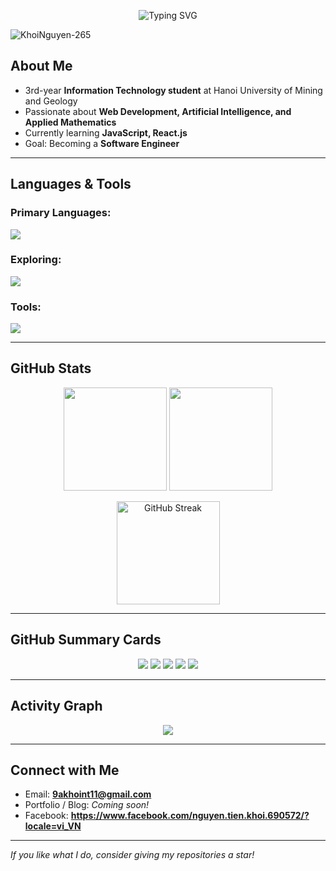 <!-- Typing SVG Banner -->
<p align="center"> 
  <img 
    src="https://readme-typing-svg.demolab.com?font=Fira+Code&size=28&pause=1000&duration=3000&center=true&vCenter=true&width=700&lines=Welcome+to+my+GitHub+profile!;I'm+a+student+focusing+on+Web+Development&color=FF5733&colors=FF5733,FFC300,28A745,007BFF,8E44AD" 
    alt="Typing SVG" 
  /> 
</p>

<p align="left"> 
  <img src="https://komarev.com/ghpvc/?username=KhoiNguyen-265&label=Profile%20views&color=0e75b6&style=flat" alt="KhoiNguyen-265" /> 
</p>

## About Me
- 3rd-year **Information Technology student** at Hanoi University of Mining and Geology  
- Passionate about **Web Development, Artificial Intelligence, and Applied Mathematics**  
- Currently learning **JavaScript, React.js**  
- Goal: Becoming a **Software Engineer**  

---

## Languages & Tools
### Primary Languages:
<p>
  <img src="https://skillicons.dev/icons?i=html,css,javascript,sass,cpp,c" />
</p>

### Exploring:
<p>
  <img src="https://skillicons.dev/icons?i=react,nodejs,php,dotnet,tailwind,python" />
</p>

### Tools:
<p>
  <img src="https://skillicons.dev/icons?i=vscode,visualstudio,github,figma" />
</p>

---

## GitHub Stats
<p align="center">
  <img src="https://github-readme-stats.vercel.app/api?username=KhoiNguyen-265&show_icons=true&theme=radical" height="165"/>
  <img src="https://github-readme-stats.vercel.app/api/top-langs/?username=KhoiNguyen-265&layout=compact&theme=radical" height="165"/>
</p>

<p align="center">
  <img src="https://github-readme-streak-stats.herokuapp.com/?user=KhoiNguyen-265&theme=radical" alt="GitHub Streak" height="165"/>
</p>

---

## GitHub Summary Cards
<p align="center">
  <img src="http://github-profile-summary-cards.vercel.app/api/cards/profile-details?username=KhoiNguyen-265&theme=radical" />
  <img src="http://github-profile-summary-cards.vercel.app/api/cards/repos-per-language?username=KhoiNguyen-265&theme=radical" />
  <img src="http://github-profile-summary-cards.vercel.app/api/cards/most-commit-language?username=KhoiNguyen-265&theme=radical" />
  <img src="http://github-profile-summary-cards.vercel.app/api/cards/stats?username=KhoiNguyen-265&theme=radical" />
  <img src="http://github-profile-summary-cards.vercel.app/api/cards/productive-time?username=KhoiNguyen-265&theme=radical&utcOffset=7" />
</p>

---

## Activity Graph
<p align="center">
  <img src="https://github-readme-activity-graph.vercel.app/graph?username=KhoiNguyen-265&theme=react-dark&hide_border=true&area=true" />
</p>

---

## Connect with Me
- Email: **9akhoint11@gmail.com** 
- Portfolio / Blog: *Coming soon!*
- Facebook: **https://www.facebook.com/nguyen.tien.khoi.690572/?locale=vi_VN**

---

*If you like what I do, consider giving my repositories a star!*  
